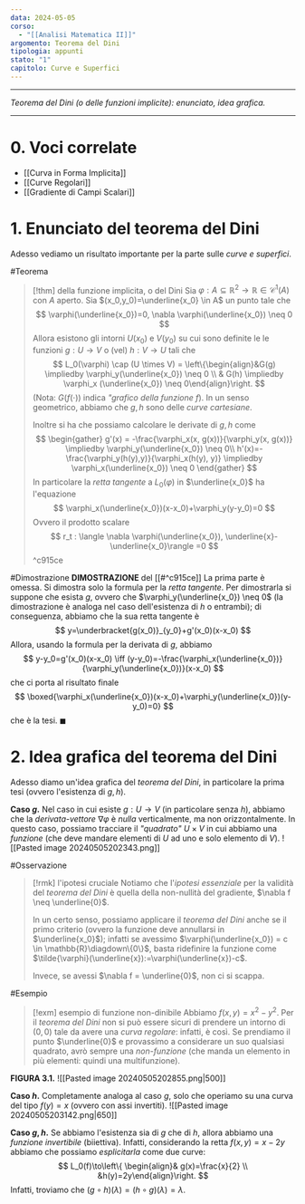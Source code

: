 ```yaml
---
data: 2024-05-05
corso:
  - "[[Analisi Matematica II]]"
argomento: Teorema del Dini
tipologia: appunti
stato: "1"
capitolo: Curve e Superfici
---
```

- - -
*Teorema del Dini (o delle funzioni implicite): enunciato, idea grafica.*
- - -
# 0. Voci correlate
- [[Curva in Forma Implicita]]
- [[Curve Regolari]]
- [[Gradiente di Campi Scalari]]
# 1. Enunciato del teorema del Dini
Adesso vediamo un risultato importante per la parte sulle *curve e superfici*.

#Teorema 
> [!thm] della funzione implicita, o del Dini
> Sia $\varphi: A \subseteq \mathbb{R}^2 \longrightarrow \mathbb{R} \in \mathcal{C}^1(A)$ con $A$ aperto. Sia $(x_0,y_0)=\underline{x_0} \in A$ un punto tale che
> $$
> \varphi(\underline{x_0})=0, \nabla \varphi(\underline{x_0}) \neq 0
> $$
> Allora esistono gli intorni $U(x_0)$ e $V(y_0)$ su cui sono definite le le funzioni $g:U \longrightarrow V$ o (vel) $h: V \longrightarrow U$ tali che
> $$
> L_0(\varphi) \cap (U \times V) = \left\{\begin{align}&G(g) \impliedby \varphi_y(\underline{x_0}) \neq 0 \\ & G(h) \impliedby \varphi_x (\underline{x_0}) \neq 0\end{align}\right.
> $$
> (Nota: $G(f(\cdot))$ indica *"grafico della funzione $f$*). In un senso geometrico, abbiamo che $g, h$ sono delle *curve cartesiane*.
> 
> Inoltre si ha che possiamo calcolare le derivate di $g, h$ come
> $$
> \begin{gather} 
> g'(x) = -\frac{\varphi_x(x, g(x))}{\varphi_y(x, g(x))} \impliedby \varphi_y(\underline{x_0}) \neq 0\\ h'(x)=-\frac{\varphi_y(h(y),y)}{\varphi_x(h(y), y)} \impliedby \varphi_x(\underline{x_0}) \neq 0
> \end{gather}
> $$
> In particolare la *retta tangente* a $L_0(\varphi)$ in $\underline{x_0}$ ha l'equazione
> $$
> \varphi_x(\underline{x_0})(x-x_0)+\varphi_y(y-y_0)=0
> $$
> Ovvero il prodotto scalare
> $$
> r_t : \langle \nabla \varphi(\underline{x_0}), \underline{x}-\underline{x_0}\rangle =0
> $$
^c915ce

#Dimostrazione 
**DIMOSTRAZIONE** del [[#^c915ce]]
La prima parte è omessa. Si dimostra solo la formula per la *retta tangente*. Per dimostrarla si suppone che esista $g$, ovvero che $\varphi_y(\underline{x_0}) \neq 0$ (la dimostrazione è analoga nel caso dell'esistenza di $h$ o entrambi); di conseguenza, abbiamo che la sua retta tangente è
$$
y=\underbracket{g(x_0)}_{y_0}+g'(x_0)(x-x_0)
$$
Allora, usando la formula per la derivata di $g$, abbiamo
$$
y-y_0=g'(x_0)(x-x_0) \iff (y-y_0)=-\frac{\varphi_x(\underline{x_0})}{\varphi_y(\underline{x_0})}(x-x_0)
$$
che ci porta al risultato finale
$$
\boxed{\varphi_x(\underline{x_0})(x-x_0)+\varphi_y(\underline{x_0})(y-y_0)=0}
$$
che è la tesi. $\blacksquare$

# 2. Idea grafica del teorema del Dini
Adesso diamo un'idea grafica del *teorema del Dini*, in particolare la prima tesi (ovvero l'esistenza di $g,h$).

**Caso $g$.** Nel caso in cui esiste $g: U \longrightarrow V$ (in particolare senza $h$), abbiamo che la *derivata-vettore* $\nabla \varphi$ è *nulla* verticalmente, ma non orizzontalmente. In questo caso, possiamo tracciare il *"quadrato"* $U \times V$ in cui abbiamo una *funzione* (che deve mandare elementi di $U$ ad uno e solo elemento di $V$).
![[Pasted image 20240505202343.png]]

#Osservazione 
> [!rmk] l'ipotesi cruciale
> Notiamo che l'*ipotesi essenziale* per la validità del *teorema del Dini* è quella della non-nullità del gradiente, $\nabla f \neq \underline{0}$.
> 
> In un certo senso, possiamo applicare il *teorema del Dini* anche se il primo criterio (ovvero la funzione deve annullarsi in $\underline{x_0}$); infatti se avessimo $\varphi(\underline{x_0}) = c \in \mathbb{R}\diagdown\{0\}$, basta ridefinire la funzione come $\tilde{\varphi}(\underline{x}):=\varphi(\underline{x})-c$. 
> 
> Invece, se avessi $\nabla f = \underline{0}$, non ci si scappa.

#Esempio 
> [!exm] esempio di funzione non-dinibile
> Abbiamo $f(x,y)=x^2-y^2$. Per il *teorema del Dini* non si può essere sicuri di prendere un intorno di $(0,0)$ tale da avere una *curva regolare*: infatti, è così. Se prendiamo il punto $\underline{0}$ e provassimo a considerare un suo qualsiasi quadrato, avrò sempre una *non-funzione* (che manda un elemento in più elementi: quindi una multifunzione).

**FIGURA 3.1.**
![[Pasted image 20240505202855.png|500]]

**Caso $h$.** Completamente analoga al caso $g$, solo che operiamo su una curva del tipo $f(y)=x$ (ovvero con assi invertiti).
![[Pasted image 20240505203142.png|650]]

**Caso $g, h$.** Se abbiamo l'esistenza sia di $g$ che di $h$, allora abbiamo una *funzione invertibile* (biiettiva). Infatti, considerando la retta $f(x,y)=x-2y$ abbiamo che possiamo *esplicitarla* come due curve:
$$
L_0(f)\to\left\{  \begin{align}& g(x)=\frac{x}{2} \\ &h(y)=2y\end{align}\right.
$$
Infatti, troviamo che $(g \circ h)(\lambda) = (h \circ g)(\lambda) = \lambda$.
